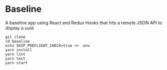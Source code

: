 # Baseline

A baseline app using React and Redux Hooks that hits a remote JSON API to display a uuid

```
git clone
cd baseline
echo SKIP_PREFLIGHT_CHECK=true >> .env
yarn install
yarn lint
yarn test
yarn start
```